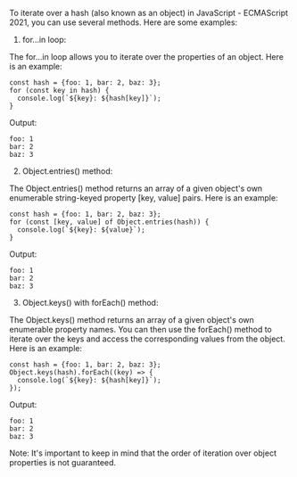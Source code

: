 To iterate over a hash (also known as an object) in JavaScript - ECMAScript 2021, you can use several methods. Here are some examples:

1. for...in loop:

The for...in loop allows you to iterate over the properties of an object. Here is an example:

```
const hash = {foo: 1, bar: 2, baz: 3};
for (const key in hash) {
  console.log(`${key}: ${hash[key]}`);
}
```

Output:

```
foo: 1
bar: 2
baz: 3
```

2. Object.entries() method:

The Object.entries() method returns an array of a given object's own enumerable string-keyed property [key, value] pairs. Here is an example:

```
const hash = {foo: 1, bar: 2, baz: 3};
for (const [key, value] of Object.entries(hash)) {
  console.log(`${key}: ${value}`);
}
```

Output:

```
foo: 1
bar: 2
baz: 3
```

3. Object.keys() with forEach() method:

The Object.keys() method returns an array of a given object's own enumerable property names. You can then use the forEach() method to iterate over the keys and access the corresponding values from the object. Here is an example:

```
const hash = {foo: 1, bar: 2, baz: 3};
Object.keys(hash).forEach((key) => {
  console.log(`${key}: ${hash[key]}`);
});
```

Output:

```
foo: 1
bar: 2
baz: 3
```

Note: It's important to keep in mind that the order of iteration over object properties is not guaranteed.